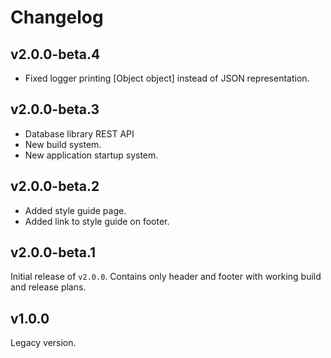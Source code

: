 # Changelog

## v2.0.0-beta.4
- Fixed logger printing [Object object] instead of JSON representation.

## v2.0.0-beta.3
- Database library REST API
- New build system.
- New application startup system.

## v2.0.0-beta.2
- Added style guide page.
- Added link to style guide on footer.

## v2.0.0-beta.1
Initial release of `v2.0.0`. Contains only header and footer with working build and release plans.

## v1.0.0
Legacy version.
